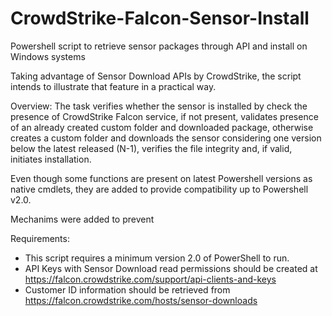 # CrowdStrike-Falcon-Sensor-Install
Powershell script to retrieve sensor packages through API and install on Windows systems

Taking advantage of Sensor Download APIs by CrowdStrike, the script intends to illustrate that feature in a practical way.

Overview:
The task verifies whether the sensor is installed by check the presence of CrowdStrike Falcon service, if not present, validates presence of an already created custom folder and downloaded package, otherwise creates a custom folder and downloads the sensor considering one version below the latest released (N-1), verifies the file integrity and, if valid, initiates installation.

Even though some functions are present on latest Powershell versions as native cmdlets, they are added to provide compatibility up to Powershell v2.0. 

Mechanims were added to prevent 

Requirements:
- This script requires a minimum version 2.0 of PowerShell to run.
- API Keys with Sensor Download read permissions should be created at https://falcon.crowdstrike.com/support/api-clients-and-keys
- Customer ID information should be retrieved from https://falcon.crowdstrike.com/hosts/sensor-downloads
